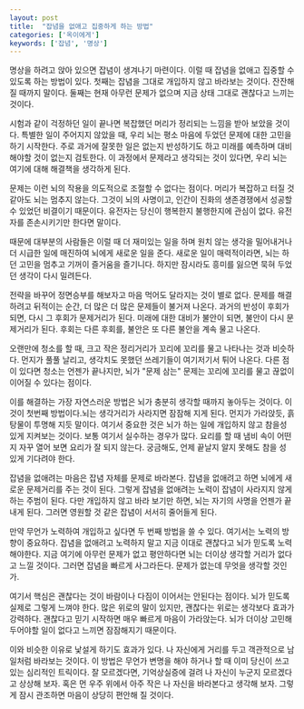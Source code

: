```yaml
---
layout: post
title:  "잡념을 없애고 집중하게 하는 방법"
categories: ['옥이에게']
keywords: ['잡념', '명상']
---
```


명상을 하려고 앉아 있으면 잡념이 생겨나기 마련이다. 이럴 때 잡념을 없애고 집중할 수 있도록 하는 방법이 있다. 첫째는 잡념을 그대로 개입하지 않고 바라보는 것이다. 잔잔해 질 때까지 말이다. 둘째는 현재 아무런 문제가 없으며 지금 상태 그대로 괜찮다고 느끼는 것이다.

시험과 같이 걱정하던 일이 끝나면 복잡했던 머리가 정리되는 느낌을 받아 보았을 것이다. 특별한 일이 주어지지 않았을 때, 우리 뇌는 평소 마음에 두었던 문제에 대한 고민을 하기 시작한다. 주로 과거에 잘못한 일은 없는지 반성하기도 하고 미래를 예측하며 대비해야할 것이 없는지 검토한다. 이 과정에서 문제라고 생각되는 것이 있다면, 우리 뇌는 여기에 대해 해결책을 생각하게 된다.

문제는 이런 뇌의 작용을 의도적으로 조절할 수 없다는 점이다. 머리가 복잡하고 터질 것 같아도 뇌는 멈추지 않는다. 그것이 뇌의 사명이고, 인간이 진화의 생존경쟁에서 성공할 수 있었던 비결이기 때문이다. 유전자는 당신이 행복한지 불행한지에 관심이 없다. 유전자를 존손시키기만 한다면 말이다.

때문에 대부분의 사람들은 이럴 때 더 재미있는 일을 하며 원치 않는 생각을 밀어내거나 더 시급한 일에 매진하여 뇌에게 새로운 일을 준다. 새로운 일이 매력적이라면, 뇌는 하던 고민을 멈추고 기꺼이 즐거움을 즐기니다. 하지만 잠시라도 흥미를 잃으면 묵혀 두었던 생각이 다시 밀려든다.

전략을 바꾸어 정면승부를 해보자고 마음 먹어도 달라지는 것이 별로 없다. 문제를 해결하려고 뒤적이는 순간, 더 많은 더 많은 문제들이 불거져 나온다. 과거의 반성이 후회가 되면, 다시 그 후회가 문제거리가 된다. 미래에 대한 대비가 불안이 되면, 불안이 다시 문제거리가 된다. 후회는 다른 후회를, 불안은 또 다른 불안을 계속 물고 나온다.

오랜만에 청소를 할 때, 크고 작은 정리거리가 꼬리에 꼬리를 물고 나타나는 것과 비슷하다. 먼지가 풀풀 날리고, 생각치도 못했던 쓰레기들이 여기저기서 튀어 나온다. 다른 점이 있다면 청소는 언젠가 끝나지만, 뇌가 "문제 삼는" 문제는 꼬리에 꼬리를 물고 끊없이 이어질 수 있다는 점이다.

이를 해결하는 가장 자연스러운 방법은 뇌가 충분히 생각할 때까지 놓아두는 것이다. 이것이 첫번째 방법이다.뇌는 생각거리가 사라지면 잠잠해 지게 된다. 먼지가 가라앉듯, 흙탕물이 투명해 지듯 말이다. 여기서 중요한 것은 뇌가 하는 일에 개입하지 않고 참을성 있게 지켜보는 것이다. 보통 여기서 실수하는 경우가 많다. 요리를 할 때 냄비 속이 어떤지 자꾸 열어 보면 요리가 잘 되지 않는다. 궁금해도, 언제 끝날지 알지 못해도 참을 성 있게 기다려야 한다.

잡념을 없애려는 마음은 잡념 자체를 문제로 바라본다. 잡념을 없애려고 하면 뇌에게 새로운 문제거리를 주는 것이 된다. 그렇게 잡념을 없애려는 노력이 잡념이 사라지지 않게 하는 주범이 된다. 다만 개입하지 않고 바라 보기만 하면, 뇌는 자기의 사명을 언젠가 끝내게 된다. 그러면 영원할 것 같은 잡념이 서서히 줄어들게 된다.  

만약 무언가 노력하여 개입하고 싶다면 두 번째 방법을 쓸 수 있다. 여기서는 노력의 방향이 중요하다. 잡념을 없애려고 노력하지 말고 지금 이대로 괜찮다고 뇌가 믿도록 노력해야한다. 지금 여기에 아무런 문제가 없고 평안하다면 뇌는 더이상 생각할 거리가 없다고 느낄  것이다. 그러면 잡념을 빠르게 사그라든다. 문제가 없는데 무엇을 생각할 것인가.

여기서 핵심은 괜찮다는 것이 바람이나 다짐이 이어서는 안된다는 점이다. 뇌가 믿도록 실제로 그렇게 느껴야 한다. 많은 위로의 말이 있지만, 괜찮다는 위로는 생각보다 효과가 강력하다. 괜찮다고 믿기 시작하면 매우 빠르게 마음이 가라앉는다. 뇌가 더이상 고민해 두어야할 일이 없다고 느끼면 잠잠해지기 때문이다.

이와 비슷한 이유로 낯설게 하기도 효과가 있다. 나 자신에게 거리를 두고 객관적으로 남일처럼 바라보는 것이다. 이 방법은 무언가 변명을 해야 하거나 할 때 이미 당신이 쓰고 있는 심리적인 트릭이다. 잘 모르겠다면, 기억상실증에 걸려 나 자신이 누군지 모르겠다고 상상해 보자. 혹은 먼 우주 위에서 아주 작은 나 자신을 바라본다고 생각해 보자. 그렇게 잠시 관조하면 마음이 상당히 편안해 질 것이다.
